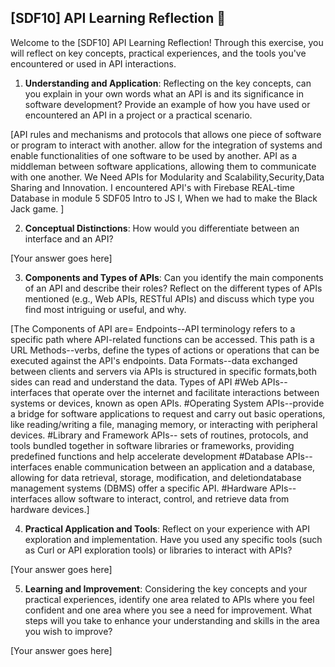 ## [SDF10] API Learning Reflection 🧠

Welcome to the [SDF10] API Learning Reflection! Through this exercise, you will reflect on key concepts, practical experiences, and the tools you've encountered or used in API interactions.

1. **Understanding and Application**: Reflecting on the key concepts, can you explain in your own words what an API is and its significance in software development? Provide an example of how you have used or encountered an API in a project or a practical scenario.

[API rules and mechanisms and protocols that allows one piece of software or program to interact with another. allow for the integration of systems and enable functionalities of one software to be used by another.
API as a middleman between software applications, allowing them to communicate with one another. We Need APIs for Modularity and Scalability,Security,Data Sharing and Innovation.
I encountered API's with Firebase REAL-time Database in module 5 SDF05 Intro to JS I, When we had to make the Black Jack game.
 ]

2. **Conceptual Distinctions**: How would you differentiate between an interface and an API? 

[Your answer goes here]

3. **Components and Types of APIs**: Can you identify the main components of an API and describe their roles? Reflect on the different types of APIs mentioned (e.g., Web APIs, RESTful APIs) and discuss which type you find most intriguing or useful, and why.

[The Components of API are=
Endpoints--API terminology refers to a specific path where API-related functions can be accessed. This path is a URL
Methods--verbs, define the types of actions or operations that can be executed against the API's endpoints.
Data Formats--data exchanged between clients and servers via APIs is structured in specific formats,both sides can read and understand the data.
Types of API 
#Web APIs--  interfaces that operate over the internet and facilitate interactions between systems or devices,  known as open APIs.
#Operating System APIs--provide a bridge for software applications to request and carry out basic operations, like reading/writing a file, managing memory, or interacting with peripheral devices.
#Library and Framework APIs-- sets of routines, protocols, and tools bundled together in software libraries or frameworks, providing predefined functions and  help accelerate development
#Database APIs--interfaces enable communication between an application and a database, allowing for data retrieval, storage, modification, and deletiondatabase management systems (DBMS) offer a specific API.
#Hardware APIs--  interfaces allow software to interact, control, and retrieve data from hardware devices.]

4. **Practical Application and Tools**: Reflect on your experience with API exploration and implementation. Have you used any specific tools (such as Curl or API exploration tools) or libraries to interact with APIs? 

[Your answer goes here]

5. **Learning and Improvement**: Considering the key concepts and your practical experiences, identify one area related to APIs where you feel confident and one area where you see a need for improvement. What steps will you take to enhance your understanding and skills in the area you wish to improve?

[Your answer goes here]
 